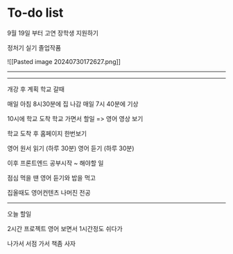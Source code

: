 # To-do list

9월 19일 부터
고연 장학생 지원하기

정처기 실기
졸업작품

![[Pasted image 20240730172627.png]]

---


-----

개강 후 계획
학교 갈때 

매일 아침 8시30분에 집 나감
매일 7시 40분에 기상

10시에 학교 도착
학교 가면서 할일 => 영어 영상 보기 

학교 도착 후 홈페이지 한번보기

영어 원서 읽기 (하루 30분)
영어 듣기 (하루 30분)

이후 프론트엔드 공부시작
~ 해야할 일

점심 먹을 땐 영어 듣기와 밥을 먹고

집올때도 영어컨텐츠
나머진 전공

----------------------------------------
오늘 할일

2시간 프로젝트 
영어 보면서 1시간정도 쉬다가

나가서 서점 가서 책좀 사자
